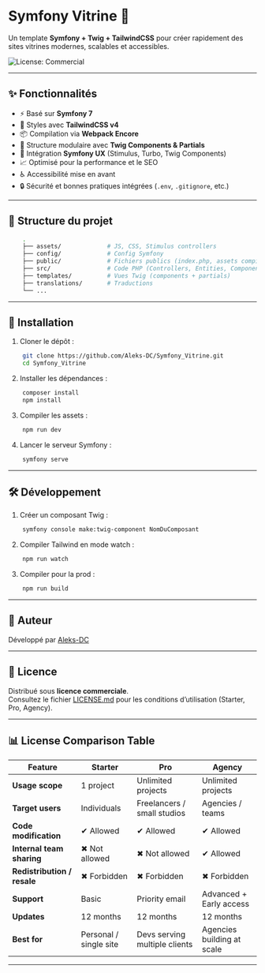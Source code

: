 # Symfony Vitrine 🚀

Un template **Symfony + Twig + TailwindCSS** pour créer rapidement des sites vitrines modernes, scalables et accessibles.

![License: Commercial](https://img.shields.io/badge/License-Commercial-blue.svg)

---

## ✨ Fonctionnalités
- ⚡️ Basé sur **Symfony 7**
- 🎨 Styles avec **TailwindCSS v4**
- 📦 Compilation via **Webpack Encore**
- 🧩 Structure modulaire avec **Twig Components & Partials**
- 🚀 Intégration **Symfony UX** (Stimulus, Turbo, Twig Components)
- 📈 Optimisé pour la performance et le SEO
- ♿ Accessibilité mise en avant
- 🔒 Sécurité et bonnes pratiques intégrées (`.env`, `.gitignore`, etc.)

---

## 📂 Structure du projet
```bash
    .
    ├── assets/             # JS, CSS, Stimulus controllers
    ├── config/             # Config Symfony
    ├── public/             # Fichiers publics (index.php, assets compilés)
    ├── src/                # Code PHP (Controllers, Entities, Components)
    ├── templates/          # Vues Twig (components + partials)
    ├── translations/       # Traductions
    └── ...
```

---

## 🚀 Installation
1. Cloner le dépôt :
```bash
    git clone https://github.com/Aleks-DC/Symfony_Vitrine.git
    cd Symfony_Vitrine
```

2. Installer les dépendances :
```bash
    composer install
    npm install
```

3. Compiler les assets :
```bash
    npm run dev
```

4. Lancer le serveur Symfony :
```bash
    symfony serve
```

---

## 🛠️ Développement
1. Créer un composant Twig :
```bash
    symfony console make:twig-component NomDuComposant
```

2. Compiler Tailwind en mode watch :
```bash
    npm run watch
```

3. Compiler pour la prod :
```bash
    npm run build
```

---

## 👤 Auteur
Développé par [Aleks-DC](https://github.com/Aleks-DC)

---

## 📜 Licence
Distribué sous **licence commerciale**.  
Consultez le fichier [LICENSE.md](./LICENSE.md) pour les conditions d’utilisation (Starter, Pro, Agency).

---

## 📊 License Comparison Table

| Feature                     | **Starter** | **Pro** | **Agency** |
|-----------------------------|-------------|---------|------------|
| **Usage scope**             | 1 project   | Unlimited projects | Unlimited projects |
| **Target users**            | Individuals | Freelancers / small studios | Agencies / teams |
| **Code modification**       | ✔ Allowed   | ✔ Allowed | ✔ Allowed |
| **Internal team sharing**   | ✖ Not allowed | ✖ Not allowed | ✔ Allowed |
| **Redistribution / resale** | ✖ Forbidden | ✖ Forbidden | ✖ Forbidden |
| **Support**                 | Basic       | Priority email | Advanced + Early access |
| **Updates**                 | 12 months   | 12 months | 12 months |
| **Best for**                | Personal / single site | Devs serving multiple clients | Agencies building at scale |

---




